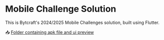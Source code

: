 # Mobile Challenge Solution
This is Bytcraft's 2024/2025 Mobile Challenges solution, built using Flutter.

📥 [Folder containing apk file and ui preview](<https://drive.google.com/drive/folders/1olC9nA_qdQrPlPb7vjjPhRch2OGhl8Hw?usp=sharing>)
